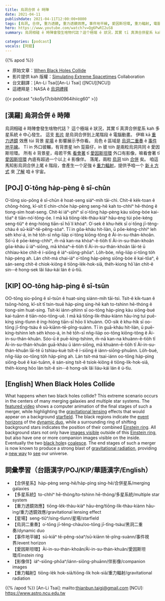 ```yaml
---
title: 烏洞合併 ê 時陣
date: 2021-04-11
publishdate: 2021-04-11T12:00:00+0800
tags: [烏洞, 合併, 重力透鏡, 重力透鏡效應, 事件地平線, 愛因斯坦環, 重力輻射, 電腦動畫, 合併星系, 多星系統]
hero: https://www.youtube.com/watch?v=Qg6PwRI2uS8
summary: 烏洞相碰 ê 時陣會發生啥物代誌？這个極端 ê 狀況，其實 tī 真濟合併星系 kah 多星系統 ê 中心發生。這支影片是烏洞合併到上尾階段 ê 電腦動畫。

categories: [podcast]
vocals: [阿錕]
---
```


{{% apod %}}

- 原始文章：[When Black Holes Collide](https://apod.nasa.gov/apod/ap210411.html)
- 影片提供 kah 版權：[Simulating Extreme Spacetimes](https://www.black-holes.org/about-us/people) Collaboration
- 台文翻譯：[An-Li Tsai][An-Li Tsai] ([NCU][NCU])
- 這禮拜是：NASA ê [烏洞禮拜](https://imagine.gsfc.nasa.gov/bhw/)

{{< podcast "cko5y17cbibhl0964ihiicg60" >}}

## [漢羅] 烏洞合併 ê 時陣

烏洞相碰 ê 時陣會發生啥物代誌？
這个極端 ê 狀況，其實 tī 真濟合併星系 kah 多星系統 ê 中心發生。
這支 [影片][featured video] 是烏洞合併到上尾階段 ê 電腦動畫。
伊嘛 kā [重力透鏡][gravitational lensing] 效應 tùi 背景 [星場][starfield] ê 影響展示予你看。
烏色 ê 區域是 [烏洞二重奏][dynamic duo] ê [事件地平線][event horizons]。
Tī in 外口彼輾，有背景星 leh 踅箍仔，in 彼 to̍h 是兩粒烏洞共同 ê 愛因斯坦環。
所有 ê 背景星，毋若干焦 [看會著][images visible] tī [愛因斯坦環][Einstein ring1] 外口有影像，嘛看會著 tī [愛因斯坦環][Einstein ring2] 內底有超過一个以上 ê 影像伴。
落尾，兩粒 [烏洞][black hole] to̍h [合併][coalesce] 矣。
咱這馬知影烏洞合併上尾 ê 階段，會產生一个足強 ê [重力輻射][gravitational radiation]，提供予咱一个 [新 ê 方式][new way] 來 [了解][see] 咱 ê 宇宙。


## [POJ] O͘-tōng ha̍p-pèng ê sî-chūn
O͘-tōng sio-pōng ê sî-chūn ê hoat-seng siáⁿ-mih tāi-chì.
Chit-ê ke̍k-toan ê chōng-hóng, kî-si̍t tī chin-chōe ha̍p-pèng seng-hē kah to-chhiⁿ hē-thóng ê tiong-sim hoat-seng.
Chit-ki iáⁿ-phìⁿ sī o͘-tōng ha̍p-pèng kàu siōng-bóe kai-tōaⁿ ê tiān-nó͘-tōng-ōe.
I mā kā tiōng-le̍k-thàu-kiàⁿ hāu-èng tùi pōe-kéng seng-tiûⁿ ê éng-hióng tiān-sī hō͘ lí khòaⁿ.
O͘-sek ê khu-he̍k sī o͘-tōng jī-têng-chàu ê sū-kiāⁿ-tē-pêng-sòaⁿ.
Tī in gōa-kháu hit-liàn, ū pōe-kéng-chhiⁿ leh se̍h kho͘-á, in hē to̍h-sī nn̄g-lia̍p o͘-tōng kiōng-tông ê Ài-in-su-thán-khoân.
Só͘-ū ê pōe-kéng-chhiⁿ, m̄-nā kan-na khòaⁿ-ē-tio̍h tī Ài-in-su-thán-khoân gōa-kháu ū iáⁿ-siōng, mā khòaⁿ-ē-tio̍h tī Ài-in-su-thán-khoân lāi-té ū chhiau-kòe chi̍t-ê í-siōng ê iáⁿ-siōng-phōaⁿ.
Lo̍h-bóe, nn̄g-lia̍p o͘-tōng to̍h ha̍p-pèng ah.
Lán chit-má chai-iáⁿ o͘-tōng ha̍p-pèng siōng-bóe ê kai-tōaⁿ, ē sán-seng chi̍t-ê chiok-kiông ê tiōng-le̍k-hok-siā, the̍h-kiong hō͘ lán chi̍t-ê sin--ê hong-sek lâi liáu-kái lán ê ú-tiū.

## [KIP] OO-tōng ha̍p-pìng ê sî-tsūn
OO-tōng sio-pōng ê sî-tsūn ê huat-sing siánn-mih tāi-tsì.
Tsit-ê ki̍k-tuan ê tsōng-hóng, kî-si̍t tī tsin-tsuē ha̍p-pìng sing-hē kah to-tshinn hē-thóng ê tiong-sim huat-sing.
Tsit-ki iánn-phìnn sī oo-tōng ha̍p-pìng kàu siōng-bué kai-tuānn ê tiān-nóo-tōng-uē.
I mā kā tiōng-li̍k-thàu-kiànn hāu-ìng tuì puē-kíng sing-tîunn ê íng-hióng tiān-sī hōo lí khuànn.
OO-sik ê khu-hi̍k sī oo-tōng jī-tîng-tsàu ê sū-kiānn-tē-pîng-suànn.
Tī in guā-kháu hit-liàn, ū puē-kíng-tshinn leh se̍h khoo-á, in hē to̍h-sī nn̄g-lia̍p oo-tōng kiōng-tông ê Ài-in-su-thán-khuân.
Sóo-ū ê puē-kíng-tshinn, m̄-nā kan-na khuànn-ē-tio̍h tī Ài-in-su-thán-khuân guā-kháu ū iánn-siōng, mā khuànn-ē-tio̍h tī Ài-in-su-thán-khuân lāi-té ū tshiau-kuè tsi̍t-ê í-siōng ê iánn-siōng-phuānn.
Lo̍h-bué, nn̄g-lia̍p oo-tōng to̍h ha̍p-pìng ah.
Lán tsit-má tsai-iánn oo-tōng ha̍p-pìng siōng-bué ê kai-tuānn, ē sán-sing tsi̍t-ê tsiok-kiông ê tiōng-li̍k-hok-siā, the̍h-kiong hōo lán tsi̍t-ê sin--ê hong-sik lâi liáu-kái lán ê ú-tīu.


## [English] When Black Holes Collide

What happens when two black holes collide? This extreme scenario occurs in the centers of many merging galaxies and multiple star systems. The [featured video][featured video] shows a computer animation of the final stages of such a merger, while highlighting the [gravitational lensing][gravitational lensing] effects that would appear on a background [starfield][starfield]. The black regions indicate the [event horizons][event horizons] of the [dynamic duo][dynamic duo], while a surrounding ring of shifting background stars indicates the position of their combined [Einstein ring][Einstein ring1]. All background stars not only have [images visible][images visible] outside of this [Einstein ring][Einstein ring2], but also have one or more companion images visible on the inside. Eventually the two [black hole][black hole]s [coalesce][coalesce]. The end stages of such a merger is now known to produce a strong blast of [gravitational radiation][gravitational radiation], providing a [new way][new way] to [see][see] our universe.


## 詞彙學習（台語漢字/POJ/KIP/華語漢字/English）

- 【合併星系】ha̍p-pèng seng-hē/ha̍p-pìng sing-hē/合併星系/merging galaxies
- 【多星系統】to-chhiⁿ hē-thóng/to-tshinn hē-thóng/多星系統/multiple star system
- 【重力透鏡效應】tiōng-le̍k-thàu-kiàⁿ hāu-èng/tiōng-li̍k-thàu-kiànn hāu-ìng/重力透鏡效應/gravitational lensing effect
- 【星場】seng-tiûⁿ/sing-tîunn/星場/starfield
- 【烏洞二重奏】o͘-tōng jī-têng-chàu/oo-tōng jī-tîng-tsàu/黑洞二重奏/dynamic duo
- 【事件地平線】sū-kiāⁿ tē-pêng-sòaⁿ/sū-kiānn tē-pîng-suànn/事件視界/event horizon
- 【愛因斯坦環】Ài-in-su-thán-khoân/Ài-in-su-thán-khuân/愛因斯坦環/Einstein ring
- 【影像伴】iáⁿ-siōng-phōaⁿ/iánn-siōng-phuānn/伴影像/companion images
- 【重力輻射】tiōng-le̍k hok-siā/tiōng-li̍k hok-siā/重力輻射/gravitational radiation





{{% /apod %}}
[An-Li Tsai]: mailto:thianbun.taigi@gmail.com
[NCU]: https://www.astro.ncu.edu.tw

[featured video]: https://www.youtube.com/watch?v=Qg6PwRI2uS8
[gravitational lensing]: http://www.cfhtlens.org/public/what-gravitational-lensing
[starfield]: https://apod.nasa.gov/apod/ap121015.html
[event horizons]: https://en.wikipedia.org/wiki/Event_horizon
[dynamic duo]: https://www.black-holes.org/explore/movies
[Einstein ring1]: https://apod.nasa.gov/apod/ap080728.html
[images visible]: http://apod.nasa.gov/htmltest/rjn_bht.html
[Einstein ring2]: https://en.wikipedia.org/wiki/Einstein_ring
[black hole]: https://science.nasa.gov/astrophysics/focus-areas/black-holes
[coalesce]: https://i.pinimg.com/originals/9a/99/ff/9a99ffbcf5491aeaafdcd43c87ede93c.jpg
[gravitational radiation]: https://ligo.caltech.edu/page/gravitational-waves
[new way]: https://apod.nasa.gov/apod/ap160211.html
[see]: https://apod.nasa.gov/apod/ap201104.html
